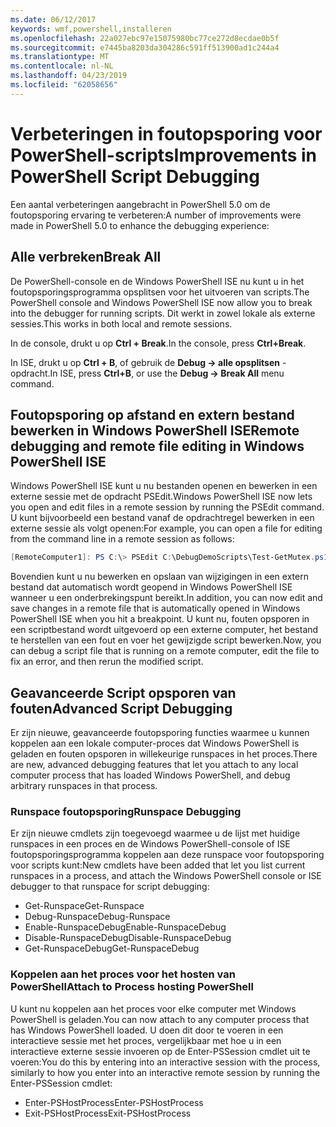 ```yaml
---
ms.date: 06/12/2017
keywords: wmf,powershell,installeren
ms.openlocfilehash: 22a027ebc97e15075980bc77ce272d8ecdae0b5f
ms.sourcegitcommit: e7445ba8203da304286c591ff513900ad1c244a4
ms.translationtype: MT
ms.contentlocale: nl-NL
ms.lasthandoff: 04/23/2019
ms.locfileid: "62058656"
---
```

# <a name="improvements-in-powershell-script-debugging"></a><span data-ttu-id="c3300-102">Verbeteringen in foutopsporing voor PowerShell-scripts</span><span class="sxs-lookup"><span data-stu-id="c3300-102">Improvements in PowerShell Script Debugging</span></span>

<span data-ttu-id="c3300-103">Een aantal verbeteringen aangebracht in PowerShell 5.0 om de foutopsporing ervaring te verbeteren:</span><span class="sxs-lookup"><span data-stu-id="c3300-103">A number of improvements were made in PowerShell 5.0 to enhance the debugging experience:</span></span>

## <a name="break-all"></a><span data-ttu-id="c3300-104">Alle verbreken</span><span class="sxs-lookup"><span data-stu-id="c3300-104">Break All</span></span>

<span data-ttu-id="c3300-105">De PowerShell-console en de Windows PowerShell ISE nu kunt u in het foutopsporingsprogramma opsplitsen voor het uitvoeren van scripts.</span><span class="sxs-lookup"><span data-stu-id="c3300-105">The PowerShell console and Windows PowerShell ISE now allow you to break into the debugger for running scripts.</span></span> <span data-ttu-id="c3300-106">Dit werkt in zowel lokale als externe sessies.</span><span class="sxs-lookup"><span data-stu-id="c3300-106">This works in both local and remote sessions.</span></span>

<span data-ttu-id="c3300-107">In de console, drukt u op **Ctrl + Break**.</span><span class="sxs-lookup"><span data-stu-id="c3300-107">In the console, press **Ctrl+Break**.</span></span>

<span data-ttu-id="c3300-108">In ISE, drukt u op **Ctrl + B**, of gebruik de **Debug -> alle opsplitsen** -opdracht.</span><span class="sxs-lookup"><span data-stu-id="c3300-108">In ISE, press **Ctrl+B**, or use the **Debug -> Break All** menu command.</span></span>

## <a name="remote-debugging-and-remote-file-editing-in-windows-powershell-ise"></a><span data-ttu-id="c3300-109">Foutopsporing op afstand en extern bestand bewerken in Windows PowerShell ISE</span><span class="sxs-lookup"><span data-stu-id="c3300-109">Remote debugging and remote file editing in Windows PowerShell ISE</span></span>

<span data-ttu-id="c3300-110">Windows PowerShell ISE kunt u nu bestanden openen en bewerken in een externe sessie met de opdracht PSEdit.</span><span class="sxs-lookup"><span data-stu-id="c3300-110">Windows PowerShell ISE now lets you open and edit files in a remote session by running the PSEdit command.</span></span>
<span data-ttu-id="c3300-111">U kunt bijvoorbeeld een bestand vanaf de opdrachtregel bewerken in een externe sessie als volgt openen:</span><span class="sxs-lookup"><span data-stu-id="c3300-111">For example, you can open a file for editing from the command line in a remote session as follows:</span></span>

```powershell
[RemoteComputer1]: PS C:\> PSEdit C:\DebugDemoScripts\Test-GetMutex.ps1
```

<span data-ttu-id="c3300-112">Bovendien kunt u nu bewerken en opslaan van wijzigingen in een extern bestand dat automatisch wordt geopend in Windows PowerShell ISE wanneer u een onderbrekingspunt bereikt.</span><span class="sxs-lookup"><span data-stu-id="c3300-112">In addition, you can now edit and save changes in a remote file that is automatically opened in Windows PowerShell ISE when you hit a breakpoint.</span></span>
<span data-ttu-id="c3300-113">U kunt nu, fouten opsporen in een scriptbestand wordt uitgevoerd op een externe computer, het bestand te herstellen van een fout en voer het gewijzigde script bewerken.</span><span class="sxs-lookup"><span data-stu-id="c3300-113">Now, you can debug a script file that is running on a remote computer, edit the file to fix an error, and then rerun the modified script.</span></span>

## <a name="advanced-script-debugging"></a><span data-ttu-id="c3300-114">Geavanceerde Script opsporen van fouten</span><span class="sxs-lookup"><span data-stu-id="c3300-114">Advanced Script Debugging</span></span>

<span data-ttu-id="c3300-115">Er zijn nieuwe, geavanceerde foutopsporing functies waarmee u kunnen koppelen aan een lokale computer-proces dat Windows PowerShell is geladen en fouten opsporen in willekeurige runspaces in het proces.</span><span class="sxs-lookup"><span data-stu-id="c3300-115">There are new, advanced debugging features that let you attach to any local computer process that has loaded Windows PowerShell, and debug arbitrary runspaces in that process.</span></span>

### <a name="runspace-debugging"></a><span data-ttu-id="c3300-116">Runspace foutopsporing</span><span class="sxs-lookup"><span data-stu-id="c3300-116">Runspace Debugging</span></span>

<span data-ttu-id="c3300-117">Er zijn nieuwe cmdlets zijn toegevoegd waarmee u de lijst met huidige runspaces in een proces en de Windows PowerShell-console of ISE foutopsporingsprogramma koppelen aan deze runspace voor foutopsporing voor scripts kunt:</span><span class="sxs-lookup"><span data-stu-id="c3300-117">New cmdlets have been added that let you list current runspaces in a process, and attach the Windows PowerShell console or ISE debugger to that runspace for script debugging:</span></span>

-   <span data-ttu-id="c3300-118">Get-Runspace</span><span class="sxs-lookup"><span data-stu-id="c3300-118">Get-Runspace</span></span>
-   <span data-ttu-id="c3300-119">Debug-Runspace</span><span class="sxs-lookup"><span data-stu-id="c3300-119">Debug-Runspace</span></span>
-   <span data-ttu-id="c3300-120">Enable-RunspaceDebug</span><span class="sxs-lookup"><span data-stu-id="c3300-120">Enable-RunspaceDebug</span></span>
-   <span data-ttu-id="c3300-121">Disable-RunspaceDebug</span><span class="sxs-lookup"><span data-stu-id="c3300-121">Disable-RunspaceDebug</span></span>
-   <span data-ttu-id="c3300-122">Get-RunspaceDebug</span><span class="sxs-lookup"><span data-stu-id="c3300-122">Get-RunspaceDebug</span></span>

### <a name="attach-to-process-hosting-powershell"></a><span data-ttu-id="c3300-123">Koppelen aan het proces voor het hosten van PowerShell</span><span class="sxs-lookup"><span data-stu-id="c3300-123">Attach to Process hosting PowerShell</span></span>

<span data-ttu-id="c3300-124">U kunt nu koppelen aan het proces voor elke computer met Windows PowerShell is geladen.</span><span class="sxs-lookup"><span data-stu-id="c3300-124">You can now attach to any computer process that has Windows PowerShell loaded.</span></span> <span data-ttu-id="c3300-125">U doen dit door te voeren in een interactieve sessie met het proces, vergelijkbaar met hoe u in een interactieve externe sessie invoeren op de Enter-PSSession cmdlet uit te voeren:</span><span class="sxs-lookup"><span data-stu-id="c3300-125">You do this by entering into an interactive session with the process, similarly to how you enter into an interactive remote session by running the Enter-PSSession cmdlet:</span></span>

-   <span data-ttu-id="c3300-126">Enter-PSHostProcess</span><span class="sxs-lookup"><span data-stu-id="c3300-126">Enter-PSHostProcess</span></span>
-   <span data-ttu-id="c3300-127">Exit-PSHostProcess</span><span class="sxs-lookup"><span data-stu-id="c3300-127">Exit-PSHostProcess</span></span>

